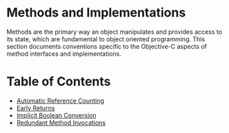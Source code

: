 # Methods and Implementations

Methods are the primary way an object manipulates and provides access to its state, which are fundamental to object oriented programming. This section documents conventions specific to the Objective-C aspects of method interfaces and implementations.

# Table of Contents

 * [Automatic Reference Counting](MethodsAndImplementations/AutomaticReferenceCounting.md)
 * [Early Returns](MethodsAndImplementations/EarlyReturns.md)
 * [Implicit Boolean Conversion](MethodsAndImplementations/ImplicitBooleanConversion.md)
 * [Redundant Method Invocations](MethodsAndImplementations/RedundantMethodInvocations.md)
